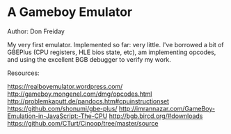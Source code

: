 # A Gameboy Emulator
Author: Don Freiday

My very first emulator. Implemented so far: very little.
I've borrowed a bit of GBEPlus (CPU registers, HLE bios state, etc), am implementing opcodes, and using the excellent BGB debugger to verify my work.

Resources:

https://realboyemulator.wordpress.com/
http://gameboy.mongenel.com/dmg/opcodes.html
http://problemkaputt.de/pandocs.htm#cpuinstructionset
https://github.com/shonumi/gbe-plus/
http://imrannazar.com/GameBoy-Emulation-in-JavaScript:-The-CPU
http://bgb.bircd.org/#downloads
https://github.com/CTurt/Cinoop/tree/master/source
